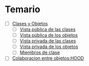 # Temario

- [ ] [Clases y Objetos](temario/introduccion.md)
  - [ ] [Vista pública de las clases](temario/vpubclases.md)
  - [ ] [Vista pública de los objetos](temario/vpubobjetos.md)
  - [ ] [Vista privada de las clases](temario/vprivclases.md)
  - [ ] [Vista privada de los objetos](temario/vprivobjetos.md)
  - [ ] [Miembros de clase](temario/miembros-de-clase.md)
- [ ] [Colaboracion entre objetos:HOOD](temario/colaboracion-entre-objetos.md)
